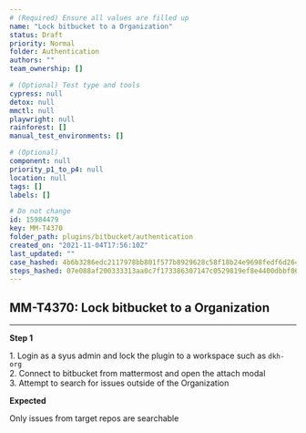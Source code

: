 ```yaml
---
# (Required) Ensure all values are filled up
name: "Lock bitbucket to a Organization"
status: Draft
priority: Normal
folder: Authentication
authors: ""
team_ownership: []

# (Optional) Test type and tools
cypress: null
detox: null
mmctl: null
playwright: null
rainforest: []
manual_test_environments: []

# (Optional)
component: null
priority_p1_to_p4: null
location: null
tags: []
labels: []

# Do not change
id: 15984479
key: MM-T4370
folder_path: plugins/bitbucket/authentication
created_on: "2021-11-04T17:56:10Z"
last_updated: ""
case_hashed: 4b6b3286edc2117978bb801f577b8929628c58f18b24e9698fedf6d26408d7ed7c8a582f2080c820a3e1487ea622cbc7
steps_hashed: 07e088af200333313aa0c7f173386307147c0529819ef8e4400dbbf060aeef5d28a75646d43a91246b352ed0192535e1
---
```


## MM-T4370: Lock bitbucket to a Organization

---

**Step 1**

1\. Login as a syus admin and lock the plugin to a workspace such as `dkh-org`\
2\. Connect to bitbucket from mattermost and open the attach modal\
3\. Attempt to search for issues outside of the Organization

**Expected**

Only issues from target repos are searchable
